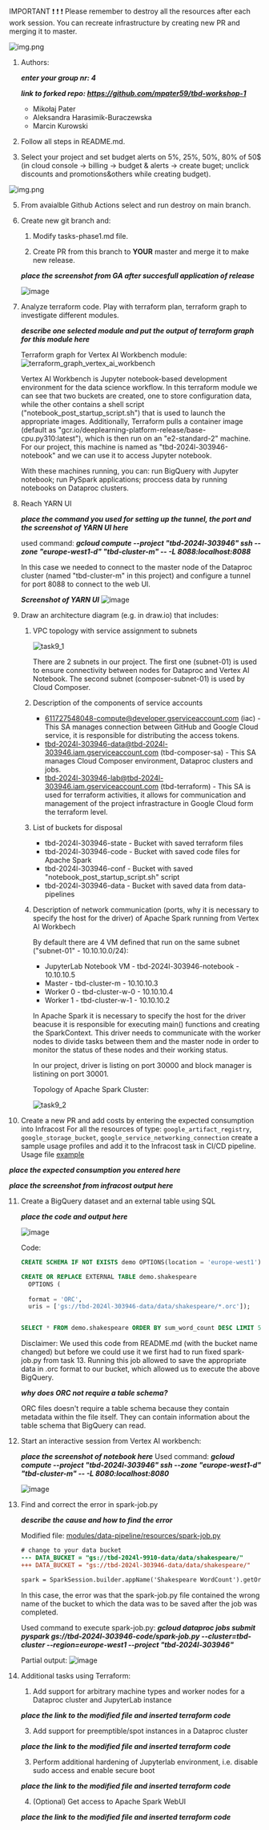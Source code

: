 IMPORTANT ❗ ❗ ❗ Please remember to destroy all the resources after each work session. You can recreate infrastructure by creating new PR and merging it to master.
  
![img.png](doc/figures/destroy.png)

1. Authors:

   ***enter your group nr: 4***

   ***link to forked repo: https://github.com/mpater59/tbd-workshop-1***

   - Mikołaj Pater
   - Aleksandra Harasimik-Buraczewska
   - Marcin Kurowski
   
2. Follow all steps in README.md.

3. Select your project and set budget alerts on 5%, 25%, 50%, 80% of 50$ (in cloud console -> billing -> budget & alerts -> create buget; unclick discounts and promotions&others while creating budget).

  ![img.png](doc/figures/discounts.png)

5. From avaialble Github Actions select and run destroy on main branch.
   
6. Create new git branch and:
    1. Modify tasks-phase1.md file.
    
    2. Create PR from this branch to **YOUR** master and merge it to make new release. 
    
    ***place the screenshot from GA after succesfull application of release***

   ![image](https://github.com/mpater59/tbd-workshop-1/assets/32270817/0d857771-a820-49a0-acf0-63391c33bf7a)


7. Analyze terraform code. Play with terraform plan, terraform graph to investigate different modules.

    ***describe one selected module and put the output of terraform graph for this module here***

   Terraform graph for Vertex AI Workbench module:
   ![terraform_graph_vertex_ai_workbench](https://github.com/mpater59/tbd-workshop-1/assets/32270817/8536ae46-7e11-426a-b34a-4748bc7bef91)

   Vertex AI Workbench is Jupyter notebook-based development environment for the data science workflow. In this terraform module we can see that two buckets are created, one to store configuration data, while the other contains a shell script ("notebook_post_startup_script.sh") that is used to launch the 
   appropriate images. Additionally, Terraform pulls a container image (default as "gcr.io/deeplearning-platform-release/base-cpu.py310:latest"), which is then run on an "e2-standard-2" machine. For our project, this machine is named as "tbd-2024l-303946-notebook" and we can use it to access Jupyter notebook.

   With these machines running, you can: run BigQuery with Jupyter notebook; run PySpark applications; proccess data by running notebooks on Dataproc clusters.
   
8. Reach YARN UI
   
   ***place the command you used for setting up the tunnel, the port and the screenshot of YARN UI here***

   used command: ***gcloud compute --project "tbd-2024l-303946" ssh --zone "europe-west1-d" "tbd-cluster-m" -- -L 8088:localhost:8088***

   In this case we needed to connect to the master node of the Dataproc cluster (named "tbd-cluster-m" in this project) and configure a tunnel for port 8088 to connect to the web UI.

   ***Screenshot of YARN UI***
   ![image](https://github.com/mpater59/tbd-workshop-1/assets/32270817/5a3b9da8-4914-4902-9c97-303ffff159f8)

   
9. Draw an architecture diagram (e.g. in draw.io) that includes:
    1. VPC topology with service assignment to subnets

       ![task9_1](https://github.com/mpater59/tbd-workshop-1/assets/32270817/0fc5ae98-3caa-436d-942d-1cb683c20c3a)

       There are 2 subnets in our project. The first one (subnet-01) is used to ensure connectivity between nodes for Dataproc and Vertex AI Notebook. The second subnet (composer-subnet-01) is used by Cloud Composer.

    2. Description of the components of service accounts

        - 611727548048-compute@developer.gserviceaccount.com (iac) - This SA manages connection between GitHub and Google Cloud service, it is responsible for distributing the access tokens.
        - tbd-2024l-303946-data@tbd-2024l-303946.iam.gserviceaccount.com (tbd-composer-sa) - This SA manages Cloud Composer environment, Dataproc clusters and jobs.
        - tbd-2024l-303946-lab@tbd-2024l-303946.iam.gserviceaccount.com (tbd-terraform)	- This SA is used for terraform activities, it allows for communication and management of the project infrastracture in Google Cloud form the terraform level. 

    3. List of buckets for disposal
    
        - tbd-2024l-303946-state - Bucket with saved terraform files
        - tbd-2024l-303946-code - Bucket with saved code files for Apache Spark
        - tbd-2024l-303946-conf - Bucket with saved "notebook_post_startup_script.sh" script
        - tbd-2024l-303946-data - Bucket with saved data from data-pipelines
    
    4. Description of network communication (ports, why it is necessary to specify the host for the driver) of Apache Spark running from Vertex AI Workbech
  
        By default there are 4 VM defined that run on the same subnet ("subnet-01" - 10.10.10.0/24):
        - JupyterLab Notebook VM - tbd-2024l-303946-notebook - 10.10.10.5
        - Master - tbd-cluster-m - 10.10.10.3
        - Worker 0 - tbd-cluster-w-0 - 10.10.10.4
        - Worker 1 - tbd-cluster-w-1 - 10.10.10.2
      
        In Apache Spark it is necessary to specify the host for the driver beacuse it is responsible for executing main() functions and creating the SparkContext. This driver needs to communicate with the worker nodes to divide tasks between them and the master node in order to monitor the status of these nodes and their working status. 

        In our project, driver is listing on port 30000 and block manager is listining on port 30001.

       Topology of Apache Spark Cluster:
       
       ![task9_2](https://github.com/mpater59/tbd-workshop-1/assets/32270817/666e0291-13f0-4bb7-bad8-fffa972d7c9e)


10. Create a new PR and add costs by entering the expected consumption into Infracost
For all the resources of type: `google_artifact_registry`, `google_storage_bucket`, `google_service_networking_connection`
create a sample usage profiles and add it to the Infracost task in CI/CD pipeline. Usage file [example](https://github.com/infracost/infracost/blob/master/infracost-usage-example.yml) 

   ***place the expected consumption you entered here***

   ***place the screenshot from infracost output here***

11. Create a BigQuery dataset and an external table using SQL
    
    ***place the code and output here***

    ![image](https://github.com/mpater59/tbd-workshop-1/assets/32270817/b0f5b3d4-1314-42f6-8ed0-f95b70ba0f9f)

    Code:
    ```sql
    CREATE SCHEMA IF NOT EXISTS demo OPTIONS(location = 'europe-west1');

    CREATE OR REPLACE EXTERNAL TABLE demo.shakespeare
      OPTIONS (
      
      format = 'ORC',
      uris = ['gs://tbd-2024l-303946-data/data/shakespeare/*.orc']);
    
    
    SELECT * FROM demo.shakespeare ORDER BY sum_word_count DESC LIMIT 5;
    ```
    Disclaimer: We used this code from README.md (with the bucket name changed) but before we could use it we first had to run fixed spark-job.py from task 13. Running this job allowed to save the appropriate data in .orc format to our bucket, which allowed us to execute the above BigQuery.
   
    ***why does ORC not require a table schema?***

    ORC files doesn't require a table schema because they contain metadata within the file itself. They can contain information about the table schema that BigQuery can read.

  
12. Start an interactive session from Vertex AI workbench:

    ***place the screenshot of notebook here***
    Used command: ***gcloud compute --project "tbd-2024l-303946" ssh --zone "europe-west1-d" "tbd-cluster-m" -- -L 8080:localhost:8080***
    
    ![image](https://github.com/mpater59/tbd-workshop-1/assets/32270817/33863228-120a-4763-abb5-ac07145b806e)

   
13. Find and correct the error in spark-job.py

    ***describe the cause and how to find the error***

    Modified file: [modules/data-pipeline/resources/spark-job.py](modules/data-pipeline/resources/spark-job.py)

    ```diff
    # change to your data bucket
    --- DATA_BUCKET = "gs://tbd-2024l-9910-data/data/shakespeare/"
    +++ DATA_BUCKET = "gs://tbd-2024l-303946-data/data/shakespeare/"
    
    spark = SparkSession.builder.appName('Shakespeare WordCount').getOrCreate()
    ```

    In this case, the error was that the spark-job.py file contained the wrong name of the bucket to which the data was to be saved after the job was completed.
    
    Used command to execute spark-job.py: ***gcloud dataproc jobs submit pyspark gs://tbd-2024l-303946-code/spark-job.py --cluster=tbd-cluster --region=europe-west1 --project "tbd-2024l-303946"***

    Partial output:
    ![image](https://github.com/mpater59/tbd-workshop-1/assets/32270817/53b1d7f5-f639-4f32-b00a-cd4cbd7db071)


14. Additional tasks using Terraform:

    1. Add support for arbitrary machine types and worker nodes for a Dataproc cluster and JupyterLab instance

    ***place the link to the modified file and inserted terraform code***
    
    3. Add support for preemptible/spot instances in a Dataproc cluster

    ***place the link to the modified file and inserted terraform code***
    
    3. Perform additional hardening of Jupyterlab environment, i.e. disable sudo access and enable secure boot
    
    ***place the link to the modified file and inserted terraform code***

    4. (Optional) Get access to Apache Spark WebUI

    ***place the link to the modified file and inserted terraform code***
